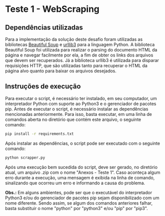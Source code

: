 # Teste 1 - WebScraping

## Dependências utilizadas

Para a implementação da solução deste desafio foram utilizadas as bibliotecas [Beautiful Soup](https://www.crummy.com/software/BeautifulSoup/) e [urllib3](https://urllib3.readthedocs.io/en/stable) para a linguagem Python. A biblioteca Beautiful Soup foi utilizada para realizar o parsing do documento HTML da página e navegar facilmente por ela, a fim de obter os links dos arquivos que devem ser recuperados. Já a biblioteca urllib3 é utilizada para disparar requisições HTTP, que são utilizadas tanto para recuperar o HTML da página alvo quanto para baixar os arquivos desejados.

## Instruções de execução

Para executar o script, é necessário ter instalado, em seu computador, um
interpretador Python com suporte ao Python3 e o gerenciador de pacotes
pip. Antes de executar o script, é necessário instalar as dependências mencionadas anteriormente. Para isso, basta executar, em uma linha de comandos aberta no diretório que contém este arquivo, o seguinte comando:

```bash
pip install -r requirements.txt
```

Após instalar as dependências, o script pode ser executado com o seguinte comando:

```bash
python scrapper.py
```

Após uma execução bem sucedida do script, deve ser gerado, no diretório atual, um arquivo .zip com o nome "Anexos - Teste 1". Caso aconteça algum erro durante a execução, uma mensagem é exibida na linha de comando, sinalizando que ocorreu um erro e informando a causa do problema.

**Obs.:** Em alguns ambientes, pode ser que o executável do interpretador
Python3 e/ou do gerenciador de pacotes pip sejam disponibilizado com um nome
diferente. Sendo assim, se algum dos comandos anteriores falhar, basta
substituir o nome "python" por "python3" e/ou "pip" por "pip3".
